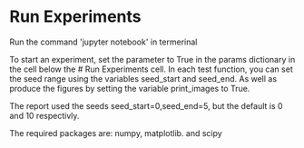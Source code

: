 # Run Experiments

Run the command 'jupyter notebook' in termerinal

To start an experiment, set the parameter to True in the params dictionary in the cell below the # Run Experiments cell. In each test function, you can set the seed range using the variables seed_start and seed_end. As well as produce the figures by setting the variable print_images to True.

The report used the seeds seed_start=0,seed_end=5, but the default is 0 and 10 respectivly.

The required packages are: numpy, matplotlib. and scipy
